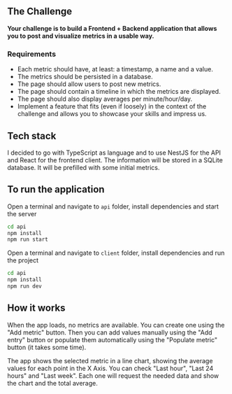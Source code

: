 ## The Challenge

**Your challenge is to build a Frontend + Backend application that allows you to post and visualize metrics in a usable way.**

### Requirements

- Each metric should have, at least: a timestamp, a name and a value.
- The metrics should be persisted in a database.
- The page should allow users to post new metrics.
- The page should contain a timeline in which the metrics are displayed.
- The page should also display averages per minute/hour/day.
- Implement a feature that fits (even if loosely) in the context of the challenge and allows you to showcase your skills and impress us.

## Tech stack

I decided to go with TypeScript as language and to use NestJS for the API and React for the frontend client. The information will be stored in a SQLite database. It will be prefilled with some initial metrics.

## To run the application

Open a terminal and navigate to `api` folder, install dependencies and start the server

```bash
cd api
npm install
npm run start
```

Open a terminal and navigate to `client` folder, install dependencies and run the project

```bash
cd api
npm install
npm run dev
```

## How it works

When the app loads, no metrics are available. You can create one using the "Add metric" button. Then you can add values manually using the "Add entry" button or populate them automatically using the "Populate metric" button (it takes some time).

The app shows the selected metric in a line chart, showing the average values for each point in the X Axis. You can check "Last hour", "Last 24 hours" and "Last week". Each one will request the needed data and show the chart and the total average.
